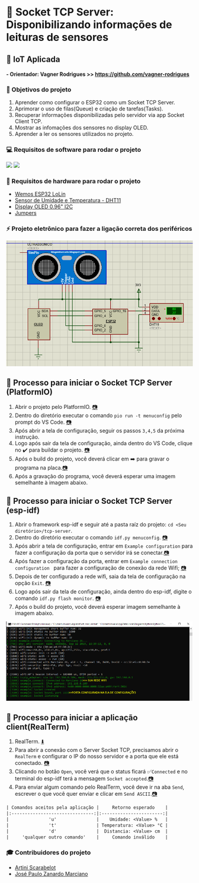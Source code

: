 # :bookmark_tabs: Socket TCP Server: Disponibilizando informações de leituras de sensores
## :rocket: IoT Aplicada
#### - Orientador: Vagner Rodrigues >> https://github.com/vagner-rodrigues 

### :dart: Objetivos do projeto
1. Aprender como configurar o ESP32 como um Socket TCP Server.
2. Aprimorar o uso de filas(Queue) e criação de tarefas(Tasks).
3. Recuperar informações disponibilizadas pelo servidor via app Socket Client TCP.
4. Mostrar as infomações dos sensores no display OLED.
5. Aprender a ler os sensores utilizados no projeto.

### :computer: Requisitos de software para rodar o projeto
<img src="https://img.shields.io/static/v1?label=ESP-IDF&message=V2.3&color=007ACC&style=for-the-badge"/>
<img src="https://img.shields.io/static/v1?label=VS Code&message=PlatformIO Extension&color=007ACC&style=for-the-badge&logo=Visual Studio Code"/>

### :electric_plug: Requisitos de hardware para rodar o projeto
- [Wemos ESP32 LoLin](https://diyprojects.io/media/2018/01/xwemos-lolin32-oled-ssd1306-face-to-face-aliexpress.jpg.pagespeed.ic.zh-bR05Y9m.jpg)
- [Sensor de Umidade e Temperatura - DHT11](https://www.vidadesilicio.com.br/media/catalog/product/cache/2/thumbnail/450x450/9df78eab33525d08d6e5fb8d27136e95/d/h/dht11_pins.png)
- [Display OLED 0.96" I2C](https://uploads.filipeflop.com/2015/06/FF_banner_face_intel_galileo_blog.png)
- [Jumpers](https://store-cdn.arduino.cc/usa/catalog/product/cache/1/image/520x330/604a3538c15e081937dbfbd20aa60aad/c/0/c000036_featured_1.jpg)

### :zap: Projeto eletrônico para fazer a ligação correta dos periféricos

![Esquemático](img-readme/esquematico.png)


## :link: Processo para iniciar o Socket TCP Server (PlatformIO) 
1. Abrir o projeto pelo PlatformIO. [:camera:](img-readme/platformIO.png)
2. Dentro do diretório executar  o comando ```pio run -t menuconfig``` pelo prompt do VS Code. [:camera:](img-readme/config-platformIO.png)
3. Após abrir a tela de configuração, seguir os passos ```3,4,5``` da próxima instrução.
4. Logo após sair da tela de configuração, ainda dentro do VS Code, clique no :heavy_check_mark: para buildar o projeto. [:camera:](img-readme/build-platformIO.png)
5. Após o build do projeto, você deverá clicar em :arrow_right: para gravar o programa na placa.[:camera:](img-readme/gravando-platformIO.png)
6. Após a gravação do programa, você deverá esperar uma imagem semelhante à imagem abaixo.

## :link: Processo para iniciar o Socket TCP Server (esp-idf) 
1. Abrir o framework esp-idf e seguir até a pasta raíz do projeto:  ```cd <Seu diretório>/tcp-server```.
2. Dentro do diretório executar  o comando ```idf.py menuconfig```. [:camera:](img-readme/idf-py-menu-config.png)
3. Após abrir a tela de configuração, entrar em ```Example configuration``` para fazer a configuração da porta que o servidor irá se conectar.[:camera:](img-readme/example-configuration.png)
4. Após fazer a configuração da porta, entrar em ```Example connection configuration ``` para fazer a configuração de conexão da rede Wifi; [:camera:](img-readme/example-connection-configuration.png)
5. Depois de ter configurado a rede wifi, saia da tela de configuração na opção ```Exit```.  [:camera:](img-readme/saia-da-tela.png)
6. Logo após sair da tela de configuração, ainda dentro do esp-idf, digite o comando ```idf.py flash monitor```. [:camera:](img-readme/flash-monitor.png)
7. Após o build do projeto, você deverá esperar imagem semelhante à imagem abaixo.

![Servidor rodando](img-readme/rodando-server.png)

## :link: Processo para iniciar a aplicação client(RealTerm)
1. RealTerm. [:arrow_down:](https://sourceforge.net/projects/realterm/)
2. Para abrir a conexão com o Server Socket TCP, precisamos abrir o ```RealTerm``` e configurar o IP do nosso servidor e a porta que ele está conectado.  [:camera:](img-readme/real-term-inicio.png)
3. Clicando no botão ```Open```, você verá que o status ficará :white_check_mark:```Connected``` e no terminal do esp-idf terá a mensagem ```Socket accepted```.[:camera:](img-readme/real-term-conectado.png)
4. Para enviar algum comando pelo RealTerm, você deve ir na aba ```Send```, escrever o que você quer enviar e clicar em ``Send ASCII``.[:camera:](img-readme/real-term-envio-mensagem.png)


````
| Comandos aceitos pela aplicação |     Retorno esperado    |
|:-------------------------------:|:-----------------------:|
|               'u'               |    Umidade: <Value> %   |
|               't'               | Temperatura: <Value> °C |
|               'd'               |  Distancia: <Value> cm  |
|     'qualquer outro comando'    |     Comando inválido    |
````




### :mortar_board: Contribuidores do projeto 
 - [Artini Scarabelot](https://github.com/artinisc)
 - [José Paulo Zanardo Marciano](https://github.com/joseMarciano) 

